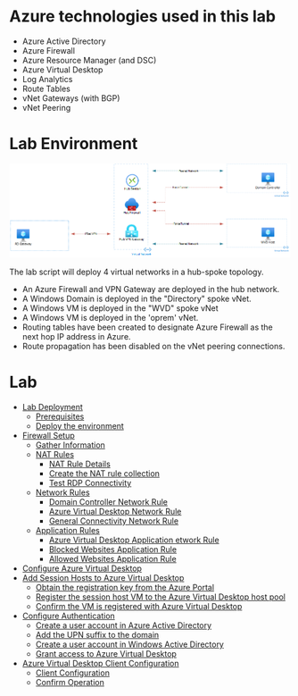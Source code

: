 
# Azure technologies used in this lab

- Azure Active Directory
- Azure Firewall
- Azure Resource Manager (and DSC)
- Azure Virtual Desktop
- Log Analytics
- Route Tables
- vNet Gateways (with BGP)
- vNet Peering

# Lab Environment

![Image of Lab Environment](https://github.com/MSBrett/azfw_hybrid/raw/master/resources/AZFW_AIO.png)

The lab script will deploy 4 virtual networks in a hub-spoke topology.

- An Azure Firewall and VPN Gateway are deployed in the hub network.
- A Windows Domain is deployed in the "Directory" spoke vNet.
- A Windows VM is deployed in the "WVD" spoke vNet
- A Windows VM is deployed in the 'oprem' vNet.
- Routing tables have been created to designate Azure Firewall as the next hop IP address in Azure.
- Route propagation has been disabled on the vNet peering connections.

# Lab

- [Lab Deployment](https://github.com/MSBrett/azfw_hybrid/blob/master/docs/DEPLOY.md)
  - [Prerequisites](https://github.com/MSBrett/azfw_hybrid/blob/master/docs/DEPLOY.md#prerequisites)
  - [Deploy the environment](https://github.com/MSBrett/azfw_hybrid/blob/master/docs/DEPLOY.md#deploying-the-environment)
- [Firewall Setup](https://github.com/MSBrett/azfw_hybrid/blob/master/docs/AZFW_SETUP.md)
  - [Gather Information](https://github.com/MSBrett/azfw_hybrid/blob/master/docs/AZFW_SETUP.md#gather-information)
  - [NAT Rules](https://github.com/MSBrett/azfw_hybrid/blob/master/docs/AZFW_SETUP.md#nat-rules)
    - [NAT Rule Details](https://github.com/MSBrett/azfw_hybrid/blob/master/docs/AZFW_SETUP.md#nat-rule-details)
    - [Create the NAT rule collection](https://github.com/MSBrett/azfw_hybrid/blob/master/docs/AZFW_SETUP.md#create-the-nat-rule-collection)
    - [Test RDP Connectivity](https://github.com/MSBrett/azfw_hybrid/blob/master/docs/AZFW_SETUP.md#test-rdp-connectivity)
  - [Network Rules](https://github.com/MSBrett/azfw_hybrid/blob/master/docs/AZFW_SETUP.md#network-rules)
    - [Domain Controller Network Rule](https://github.com/MSBrett/azfw_hybrid/blob/master/docs/AZFW_SETUP.md#domain-controller--network-rule)
    - [Azure Virtual Desktop Network Rule](https://github.com/MSBrett/azfw_hybrid/blob/master/docs/AZFW_SETUP.md#azure-virtual-desktop-network-rule)
    - [General Connectivity Network Rule](https://github.com/MSBrett/azfw_hybrid/blob/master/docs/AZFW_SETUP.md#general-connectivity-network-rule)
  - [Application Rules](https://github.com/MSBrett/azfw_hybrid/blob/master/docs/AZFW_SETUP.md#application-rules)
    - [Azure Virtual Desktop Application etwork Rule](https://github.com/MSBrett/azfw_hybrid/blob/master/docs/AZFW_SETUP.md#azure-virtual-desktop-application-rule)
    - [Blocked Websites Application Rule](https://github.com/MSBrett/azfw_hybrid/blob/master/docs/AZFW_SETUP.md#blocked-websites-application-rule)
    - [Allowed Websites Application Rule](https://github.com/MSBrett/azfw_hybrid/blob/master/docs/AZFW_SETUP.md#allowed-websites-application-rule)
- [Configure Azure Virtual Desktop](https://github.com/MSBrett/azfw_hybrid/blob/master/docs/AVD_SETUP.md)
- [Add Session Hosts to Azure Virtual Desktop](https://github.com/MSBrett/azfw_hybrid/blob/master/docs/HOST_SETUP.md)
  - [Obtain the registration key from the Azure Portal](https://github.com/MSBrett/azfw_hybrid/blob/master/docs/HOST_SETUP.md#obtain-the-registration-key-from-the-azure-portal)
  - [Register the session host VM to the Azure Virtual Desktop host pool](https://github.com/MSBrett/azfw_hybrid/blob/master/docs/HOST_SETUP.md#register-the-session-host-vm-to-the-azure-virtual-desktop-host-pool)
  - [Confirm the VM is registered with Azure Virtual Desktop](https://github.com/MSBrett/azfw_hybrid/blob/master/docs/HOST_SETUP.md#confirm-the-vm-is-registered-with-azure-virtual-desktop)
- [Configure Authentication](https://github.com/MSBrett/azfw_hybrid/blob/master/docs/AUTH_SETUP.md)
  - [Create a user account in Azure Active Directory](https://github.com/MSBrett/azfw_hybrid/blob/master/docs/AUTH_SETUP.md#create-a-user-account-in-azure-active-directory)
  - [Add the UPN suffix to the domain](https://github.com/MSBrett/azfw_hybrid/blob/master/docs/AUTH_SETUP.md#add-the-upn-suffix-to-the-domain)
  - [Create a user account in Windows Active Directory](https://github.com/MSBrett/azfw_hybrid/blob/master/docs/AUTH_SETUP.md#create-a-user-account-in-windows-active-directory)
  - [Grant access to Azure Virtual Desktop](https://github.com/MSBrett/azfw_hybrid/blob/master/docs/AUTH_SETUP.md#grant-access-to-azure-virtual-desktop)
- [Azure Virtual Desktop Client Configuration](https://github.com/MSBrett/azfw_hybrid/blob/master/docs/CLIENT_SETUP.md)
  - [Client Configuration](https://github.com/MSBrett/azfw_hybrid/blob/master/docs/CLIENT_SETUP.md#client-configuration)
  - [Confirm Operation](https://github.com/MSBrett/azfw_hybrid/blob/master/docs/CLIENT_SETUP.md#confirm-operation)
